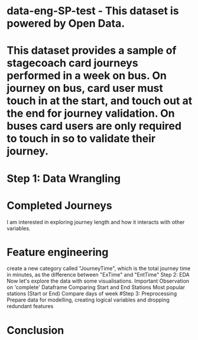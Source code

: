 # data-eng-SP-test - This dataset is powered by Open Data.
# This dataset provides a sample of stagecoach card journeys performed in a week on bus. On journey on bus, card user must touch in at the start, and touch out at the end for journey validation. On buses card users are only required to touch in so to validate their journey.
# Step 1: Data Wrangling
# Completed Journeys
I am interested in exploring journey length and how it interacts with other variables.
# Feature engineering
create a new category called "JourneyTime", which is the total journey time in minutes, as the difference between "ExTime" and "EntTime"
Step 2: EDA
Now let's explore the data with some visualisations.
Important Observation on 'complete' Dataframe
Comparing Start and End Stations
Most popular stations (Start or End)
Compare days of week
#Step 3: Preprocessing
Prepare data for modelling, creating logical variables and dropping redundant features
# Conclusion
